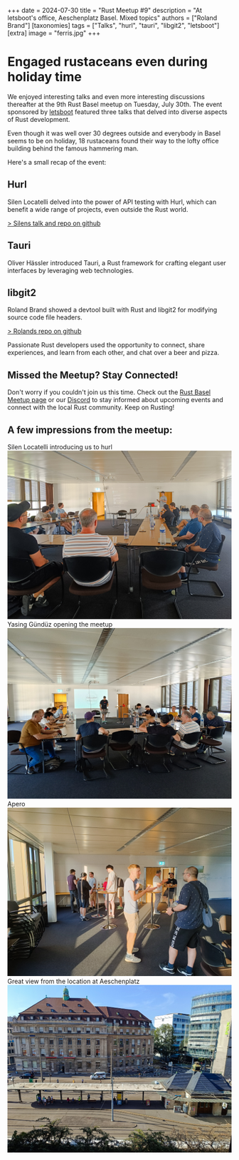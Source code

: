 +++
date = 2024-07-30
title = "Rust Meetup #9"
description = "At letsboot's office, Aeschenplatz Basel. Mixed topics"
authors = ["Roland Brand"]
[taxonomies]
tags = ["Talks", "hurl", "tauri", "libgit2", "letsboot"]
[extra]
image = "ferris.jpg"
+++

# Engaged rustaceans even during holiday time
We enjoyed interesting talks and even more interesting discussions thereafter at the 9th Rust Basel meetup on Tuesday, July 30th.
The event sponsored by [letsboot](letsboot.ch) featured three talks that delved into diverse aspects of Rust development.

Even though it was well over 30 degrees outside and everybody in Basel seems to be on holiday, 18 rustaceans found their way
to the lofty office building behind the famous hammering man.

Here's a small recap of the event:

## Hurl
Silen Locatelli delved into the power of API testing with Hurl, which can benefit a wide range of projects, even outside the Rust world.

[> Silens talk and repo on github](https://github.com/SilenLoc/baselOne2024)

## Tauri
Oliver Hässler introduced Tauri, a Rust framework for crafting elegant user interfaces by leveraging web technologies.

## libgit2
Roland Brand showed a devtool built with Rust and libgit2 for modifying source code file headers.

[> Rolands repo on github](https://github.com/bar9/fhf)


Passionate Rust developers used the opportunity to connect, share experiences, and learn from each other, and chat over a beer and pizza.

## Missed the Meetup? Stay Connected!
Don't worry if you couldn't join us this time. 
Check out the [Rust Basel Meetup page](https://www.meetup.com/rust-basel/)
or our [Discord](https://discord.gg/29fSuFS5) to stay informed about upcoming events and connect with the local Rust community.
Keep on Rusting!

## A few impressions from the meetup:
Silen Locatelli introducing us to hurl
![Silen Locatelli talking about hurl](./silen_locatellis_talk.jpg)
Yasing Gündüz opening the meetup
![Yasin Intro](./yasin_guenduez_intro.jpg)
Apero
![Apero](./apero.jpg)
Great view from the location at Aeschenplatz
![Great view from the location](./view.jpg)